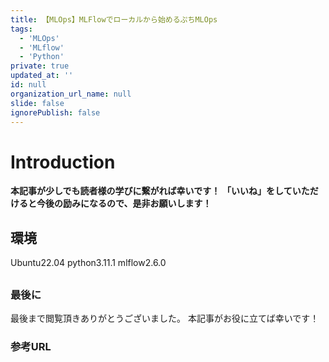 ```yaml
---
title: 【MLOps】MLFlowでローカルから始めるぷちMLOps
tags:
  - 'MLOps'
  - 'MLflow'
  - 'Python'
private: true
updated_at: ''
id: null
organization_url_name: null
slide: false
ignorePublish: false
---
```


# Introduction

**本記事が少しでも読者様の学びに繋がれば幸いです！**
**「いいね」をしていただけると今後の励みになるので、是非お願いします！**

## 環境

Ubuntu22.04
python3.11.1
mlflow2.6.0

##

### 最後に

最後まで閲覧頂きありがとうございました。
本記事がお役に立てば幸いです！

### 参考URL
